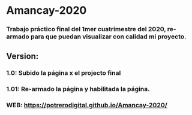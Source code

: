 # Amancay-2020
### Trabajo práctico final del 1mer cuatrimestre del 2020, re-armado para que puedan visualizar con calidad mi proyecto.

## Version:
### 1.0: Subido la página x el projecto final
### 1.01: Re-armado la página y habilitada la página.

### WEB: https://potrerodigital.github.io/Amancay-2020/
